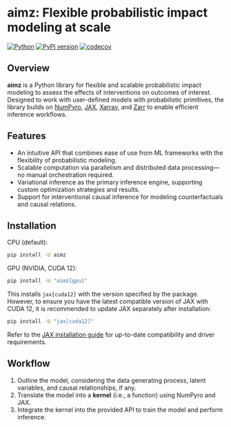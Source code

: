 # aimz: Flexible probabilistic impact modeling at scale
[![Python](https://img.shields.io/pypi/pyversions/aimz.svg)](https://pypi.org/project/aimz/)
[![PyPI version](https://img.shields.io/pypi/v/aimz)](https://pypi.org/project/aimz/)
[![codecov](https://codecov.io/gh/markean/aimz/graph/badge.svg?token=34OH7KQBXE)](https://codecov.io/gh/markean/aimz)


## Overview
**aimz** is a Python library for flexible and scalable probabilistic impact modeling to assess the effects of interventions on outcomes of interest.
Designed to work with user-defined models with probabilistic primitives, the library builds on [NumPyro](https://num.pyro.ai/en/stable/), [JAX](https://jax.readthedocs.io/en/latest/), [Xarray](https://xarray.dev/), and [Zarr](https://zarr.readthedocs.io/en/stable/) to enable efficient inference workflows.


## Features
- An intuitive API that combines ease of use from ML frameworks with the flexibility of probabilistic modeling.
- Scalable computation via parallelism and distributed data processing—no manual orchestration required.
- Variational inference as the primary inference engine, supporting custom optimization strategies and results.
- Support for interventional causal inference for modeling counterfactuals and causal relations.


## Installation
CPU (default):
```sh
pip install -U aimz
```

GPU (NVIDIA, CUDA 12):
```sh
pip install -U "aimz[gpu]"
```
This installs `jax[cuda12]` with the version specified by the package. However, to ensure you have the latest compatible version of JAX with CUDA 12, it is recommended to update JAX separately after installation:
```sh
pip install -U "jax[cuda12]"
```
Refer to the [JAX installation guide](https://docs.jax.dev/en/latest/installation.html) for up-to-date compatibility and driver requirements.


## Workflow
1. Outline the model, considering the data generating process, latent variables, and causal relationships, if any.
2. Translate the model into a **kernel** (i.e., a function) using NumPyro and JAX.
3. Integrate the kernel into the provided API to train the model and perform inference.